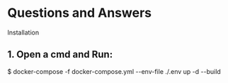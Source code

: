 # Questions and Answers

Installation

## 1. Open a cmd and Run:
$ docker-compose -f docker-compose.yml --env-file ./.env up -d --build

